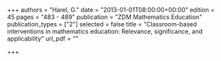 +++
authors = "Harel, G."
date = "2013-01-01T08:00:00+00:00"
edition = 45
pages = "483 - 489"
publication = "ZDM Mathematics Education"
publication_types = ["2"]
selected = false
title = "Classroom-based interventions in mathematics education: Relevance, significance, and applicability"
url_pdf = ""

+++

